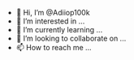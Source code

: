 - 👋 Hi, I’m @Adiiop100k
- 👀 I’m interested in ...
- 🌱 I’m currently learning ...
- 💞️ I’m looking to collaborate on ...
- 📫 How to reach me ...

<!---
Adiiop100k/Adiiop100k is a ✨ special ✨ repository because its `README.md` (this file) appears on your GitHub profile.
You can click the Preview link to take a look at your changes.
--->
